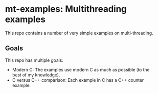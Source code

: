 # mt-examples: Multithreading examples

This repo contains a number of very simple examples on multi-threading.

## Goals

This repo has multiple goals:

- Modern C: The examples use modern C as much as possible (to the best of my
  knowledge).
- C versus C++ comparison: Each example in C has a C++ counter example.
